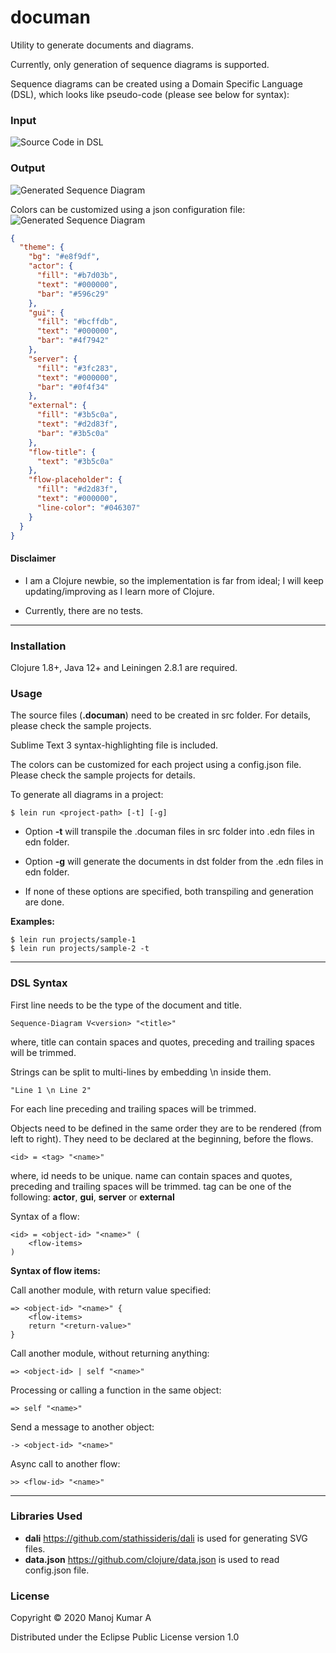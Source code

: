 # documan

Utility to generate documents and diagrams.

Currently, only generation of sequence diagrams is supported. 

Sequence diagrams can be created using a Domain Specific Language (DSL), which looks like pseudo-code (please see below for syntax):

### Input

![Source Code in DSL](images/source.png)

### Output

![Generated Sequence Diagram](images/generated.png)

Colors can be customized using a json configuration file:
![Generated Sequence Diagram](images/custom-colors.png)

```json
{
  "theme": {
    "bg": "#e8f9df",
    "actor": {
      "fill": "#b7d03b",
      "text": "#000000",
      "bar": "#596c29"
    },
    "gui": {
      "fill": "#bcffdb",
      "text": "#000000",
      "bar": "#4f7942"
    },
    "server": {
      "fill": "#3fc283",
      "text": "#000000",
      "bar": "#0f4f34"
    },
    "external": {
      "fill": "#3b5c0a",
      "text": "#d2d83f",
      "bar": "#3b5c0a"
    },
    "flow-title": {
      "text": "#3b5c0a"
    },
    "flow-placeholder": {
      "fill": "#d2d83f",
      "text": "#000000",
      "line-color": "#046307"
    }
  }
}
```

#### Disclaimer
* I am a Clojure newbie, so the implementation is far from ideal; I will keep updating/improving as I learn more of Clojure. 

* Currently, there are no tests.

---

### Installation

Clojure 1.8+, Java 12+ and Leiningen 2.8.1 are required.



### Usage

The source files (**.documan**) need to be created in src folder. For details, please check the sample projects. 

Sublime Text 3 syntax-highlighting file is included.

The colors can be customized for each project using a config.json file. Please check the sample projects for details.

To generate all diagrams in a project:

    $ lein run <project-path> [-t] [-g]

* Option **-t** will transpile the .documan files in src folder into .edn files in edn folder.

* Option **-g** will generate the documents in dst folder from the .edn files in edn folder.

* If none of these options are specified, both transpiling and generation are done.

**Examples:**

    $ lein run projects/sample-1
    $ lein run projects/sample-2 -t

---
### DSL Syntax

First line needs to be the type of the document and title.
    
    Sequence-Diagram V<version> "<title>"

where, title can contain spaces and quotes, preceding and trailing spaces will be trimmed.

Strings can be split to multi-lines by embedding \n inside them.

    "Line 1 \n Line 2"

For each line preceding and trailing spaces will be trimmed.

Objects need to be defined in the same order they are to be rendered (from left to right).
They need to be declared at the beginning, before the flows.

    <id> = <tag> "<name>"
   
where, id needs to be unique. name can contain spaces and quotes, preceding and trailing spaces will be trimmed. tag can be one of the following: **actor**, **gui**, **server** or **external**

Syntax of a flow:

    <id> = <object-id> "<name>" (
        <flow-items>
    )

**Syntax of flow items:**

Call another module, with return value specified:

    => <object-id> "<name>" {
        <flow-items>
        return "<return-value>"	
    }

Call another module, without returning anything:
    
    => <object-id> | self "<name>"

Processing or calling a function in the same object:
    
    => self "<name>"

Send a message to another object:

    -> <object-id> "<name>"

Async call to another flow:

    >> <flow-id> "<name>"

---

### Libraries Used

* **dali** https://github.com/stathissideris/dali is used for generating SVG files.
* **data.json** https://github.com/clojure/data.json is used to read config.json file.


### License

Copyright © 2020 Manoj Kumar A

Distributed under the Eclipse Public License version 1.0
